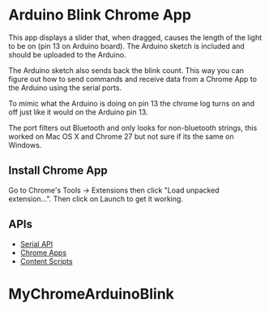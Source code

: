 # Arduino Blink Chrome App

This app displays a slider that, when dragged, causes the length of the light to be on (pin 13 on Arduino board). The Arduino sketch is included and should be uploaded to the Arduino.

The Arduino sketch also sends back the blink count. This way you can figure out how to send commands and receive data from a Chrome App to the Arduino using the serial ports.

To mimic what the Arduino is doing on pin 13 the chrome log turns on and off just like it would on the Arduino pin 13.

The port filters out Bluetooth and only looks for non-bluetooth strings, this worked on Mac OS X and Chrome 27 but not sure if its the same on Windows.

## Install Chrome App

Go to Chrome's Tools -> Extensions then click "Load unpacked extension...". Then click on Launch to get it working.

## APIs

* [Serial API](https://developer.chrome.com/apps/app_serial)
* [Chrome Apps](https://developer.chrome.com/apps/about_apps)
* [Content Scripts](https://developer.chrome.com/extensions/content_scripts)

# MyChromeArduinoBlink

